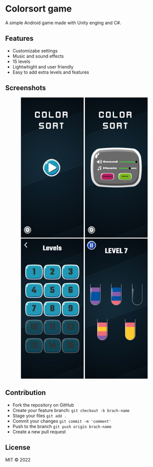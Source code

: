 # Colorsort game
A simple Android game made with Unity enging and C#. 

## Features
- Customizabe settings
- Music and sound effects
- 15 levels
- Lightwhight and user friendly
- Easy to add extra levels and features 

## Screenshots
<div align="center">
<img src="pics/pic1.jpg" width="200" hight="200">
<img src="pics/pic2.jpg" width="200" hight="200">
<img src="pics/pic3.jpg" width="200" hight="200">
<img src="pics/pic4.jpg" width="200" hight="200">
</div>
 
## Contribution
- Fork the repository on GitHub
- Create your feature branch: ``` git checkout -b brach-name ```
- Stage your files ``` git add . ```
- Commit your changes ``` git commit -m 'comment' ```
- Push to the branch ``` git push origin brach-name ```
- Create a new pull request

## License
MIT © 2022
